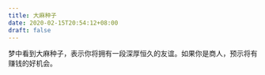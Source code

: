 ```yaml
---
title: 大麻种子
date: 2020-02-15T20:54:12+08:00
draft: false
---
```


梦中看到大麻种子，表示你将拥有一段深厚恒久的友谊。如果你是商人，预示将有赚钱的好机会。